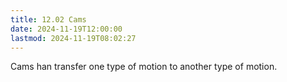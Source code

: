 ```yaml
---
title: 12.02 Cams
date: 2024-11-19T12:00:00
lastmod: 2024-11-19T08:02:27
---
```


Cams han transfer one type of motion to another type of motion.
